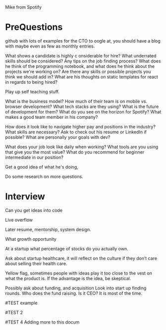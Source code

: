 Mike from Spotify


# PreQuestions
github with lots of examples for the CTO to oogle at, you should have a blog with maybe even as few as monthly entries.


What shows a candidate is highly c onsiderable for hire?
What underrated skills should be considered?
Any tips on the job finding process?
What does he think of the programming notebook, and what does he think about the projects we're working on? Are there any skills or possible projects you think we should add in?
What are his thoughts on static templates for react in regards to being hired?

Play up self teaching stuff.

What is the business model? How much of their team is on mobile vs. browser development? What tech stacks are they using? What is the future of development for them? What do you see on the horizon for Spotify? What makes a good team member in his company? 

How does it look like to navigate higher pay and positions in the industry? What skills are necessary? Ask to check out his resume or LinkedIn if possible? What are personally your goals with dev?

What does your job look like daily when working?
What tools are you using that give you the most value?
What do you recommend for beginner intermediate in our position?

Get a good idea of what he's doing, 

Do some research on more questions. 

# Interview
Can you get ideas into code

Live overflow

Later resume, mentorship, system design. 

What growth opportunity 

At a startup what percentage of stocks do you actually own. 

Ask about startup healthcare, it will reflect on the culture if they don’t care about selling their health care. 

Yellow flag, sometimes people with ideas play it too close to the vest on what the product is. If the advantage is the idea, be skeptical. 

Possibly ask about funding, and acquisition
Look into start up finding rounds. Who does the fund raising. Is it CEO? It is most of the time. 




#TEST example

#TEST 2

#TEST 4
Adding more to this docum
